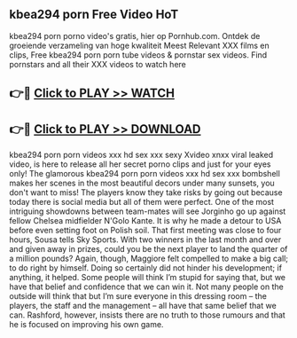 ## kbea294 porn Free Video HoT 

kbea294 porn porno video's gratis, hier op Pornhub.com. Ontdek de groeiende verzameling van hoge kwaliteit Meest Relevant XXX films en clips,
Free kbea294 porn porn tube videos & pornstar sex videos. Find pornstars and all their XXX videos to watch here


## 👉🔴 [Click to PLAY >> WATCH](http://us.freeplayer.one?title=kbea294_porn&ref=16D)

## 👉🔴 [Click to PLAY >> DOWNLOAD](http://us.freeplayer.one?title=kbea294_porn&ref=16D)


kbea294 porn porn videos xxx hd sex xxx sexy Xvideo xnxx viral leaked video, is here to release all her secret porno clips and just for your eyes only! The glamorous kbea294 porn porn videos xxx hd sex xxx bombshell makes her scenes in the most beautiful decors under many sunsets, you don't want to miss! The players know they take risks by going out because today there is social media but all of them were perfect. One of the most intriguing showdowns between team-mates will see Jorginho go up against fellow Chelsea midfielder N'Golo Kante. It is why he made a detour to USA before even setting foot on Polish soil. That first meeting was close to four hours, Sousa tells Sky Sports. With two winners in the last month and over and given away in prizes, could you be the next player to land the quarter of a million pounds? Again, though, Maggiore felt compelled to make a big call; to do right by himself. Doing so certainly did not hinder his development; if anything, it helped. Some people will think I’m stupid for saying that, but we have that belief and confidence that we can win it. Not many people on the outside will think that but I’m sure everyone in this dressing room – the players, the staff and the management – all have that same belief that we can. Rashford, however, insists there are no truth to those rumours and that he is focused on improving his own game.